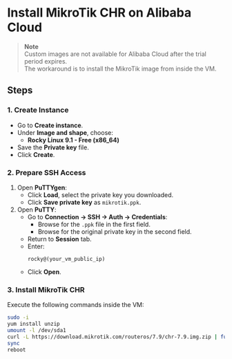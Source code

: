 # Install MikroTik CHR on Alibaba Cloud

> **Note**  
> Custom images are not available for Alibaba Cloud after the trial period expires.  
> The workaround is to install the MikroTik image from inside the VM.

## Steps

### 1. Create Instance
- Go to **Create instance**.
- Under **Image and shape**, choose:
  - **Rocky Linux 9.1 - Free (x86_64)**
- Save the **Private key** file.
- Click **Create**.

### 2. Prepare SSH Access
1. Open **PuTTYgen**:
   - Click **Load**, select the private key you downloaded.
   - Click **Save private key** as `mikrotik.ppk`.
2. Open **PuTTY**:
   - Go to **Connection → SSH → Auth → Credentials**:
     - Browse for the `.ppk` file in the first field.
     - Browse for the original private key in the second field.
   - Return to **Session** tab.
   - Enter:
     ```
     rocky@(your_vm_public_ip)
     ```
   - Click **Open**.

### 3. Install MikroTik CHR
Execute the following commands inside the VM:

```bash
sudo -i
yum install unzip
umount -l /dev/sda1
curl -L https://download.mikrotik.com/routeros/7.9/chr-7.9.img.zip | funzip | dd of=/dev/sda bs=1M
sync
reboot
